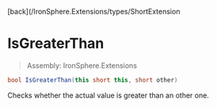 ﻿

[back](/IronSphere.Extensions/types/ShortExtension

# IsGreaterThan

> Assembly: IronSphere.Extensions

```csharp
bool IsGreaterThan(this short this, short other)
```

Checks whether the actual value is greater than an other one.

 